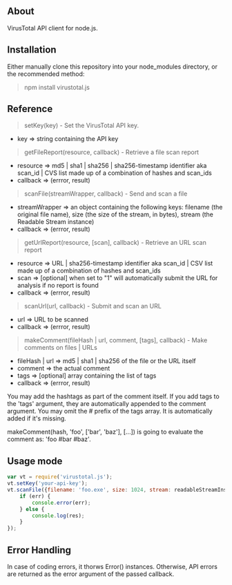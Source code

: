 ## About

VirusTotal API client for node.js.

## Installation

Either manually clone this repository into your node_modules directory, or the recommended method:

> npm install virustotal.js

## Reference

> setKey(key) - Set the VirusTotal API key.

 * key      => string containing the API key

> getFileReport(resource, callback) - Retrieve a file scan report

 * resource => md5 | sha1 | sha256 | sha256-timestamp identifier aka scan_id | CVS list made up of a combination of hashes and scan_ids
 * callback => (errror, result)

> scanFile(streamWrapper, callback) - Send and scan a file

 * streamWrapper => an object containing the following keys: filename (the original file name), size (the size of the stream, in bytes), stream (the Readable Stream instance)
 * callback      => (errror, result)

> getUrlReport(resource, [scan], callback) - Retrieve an URL scan report

 * resource => URL | sha256-timestamp identifier aka scan_id | CSV list made up of a combination of hashes and scan_ids
 * scan     => [optional] when set to "1" will automatically submit the URL for analysis if no report is found
 * callback => (errror, result)

> scanUrl(url, callback) - Submit and scan an URL

 * url      => URL to be scanned
 * callback => (errror, result)

> makeComment(fileHash | url, comment, [tags], callback) - Make comments on files | URLs

 * fileHash | url => md5 | sha1 | sha256 of the file or the URL itself
 * comment  => the actual comment
 * tags     => [optional] array containing the list of tags
 * callback => (errror, result)

You may add the hashtags as part of the comment itself. If you add tags to the 'tags' argument, they are automatically appended to the comment argument. You may omit the # prefix of the tags array. It is automatically added if it's missing.

makeComment(hash, 'foo', ['bar', 'baz'], [...]) is going to evaluate the comment as: 'foo #bar #baz'.

## Usage mode

```javascript
var vt = require('virustotal.js');
vt.setKey('your-api-key');
vt.scanFile({filename: 'foo.exe', size: 1024, stream: readableStreamInstance}, function (err, res) {
	if (err) {
		console.error(err);
	} else {
		console.log(res);
	}
});
```

## Error Handling

In case of coding errors, it thorws Error() instances. Otherwise, API errors are returned as the error argument of the passed callback.
